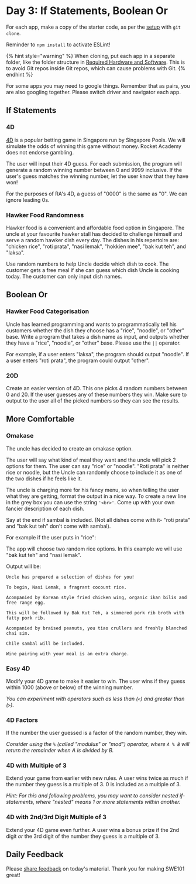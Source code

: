 # Day 3: If Statements, Boolean Or

For each app, make a copy of the starter code, as per the [setup](https://swe101.rocketacademy.co/4-getting-started-with-code/4-2-our-first-program#setup) with `git clone`.

 Reminder to `npm install` to activate ESLint!

{% hint style="warning" %}
When cloning, put each app in a separate folder, like the folder structure in [Required Hardware and Software](../course-logistics/required-hardware-and-software.md#folder-structure-for-swe101). This is to avoid Git repos inside Git repos, which can cause problems with Git.
{% endhint %}

For some apps you may need to google things. Remember that as pairs, you are also googling together. Please switch driver and navigator each app.

## If Statements

### 4D

[4D](http://www.singaporepools.com.sg/en/rules/Pages/4d-game-rules-general.html) is a popular betting game in Singapore run by Singapore Pools. We will simulate the odds of winning this game without money. Rocket Academy does not endorse gambling.

The user will input their 4D guess. For each submission, the program will generate a random winning number between 0 and 9999 inclusive. If the user's guess matches the winning number, let the user know that they have won!

For the purposes of RA's 4D, a guess of "0000" is the same as "0". We can ignore leading 0s.

### Hawker Food Randomness

Hawker food is a convenient and affordable food option in Singapore. The uncle at your favourite hawker stall has decided to challenge himself and serve a random hawker dish every day. The dishes in his repertoire are: "chicken rice", "roti prata", "nasi lemak", "hokkien mee", "bak kut teh", and "laksa".

Use random numbers to help Uncle decide which dish to cook. The customer gets a free meal if she can guess which dish Uncle is cooking today. The customer can only input dish names.

## Boolean Or

### Hawker Food Categorisation

Uncle has learned programming and wants to programmatically tell his customers whether the dish they choose has a "rice", "noodle", or "other" base. Write a program that takes a dish name as input, and outputs whether they have a "rice", "noodle", or "other" base. Please use the `||` operator.

For example, if a user enters "laksa", the program should output "noodle". If a user enters "roti prata", the program could output "other".

### 20D

Create an easier version of 4D. This one picks 4 random numbers between 0 and 20. If the user guesses any of these numbers they win. Make sure to output to the user all of the picked numbers so they can see the results.

## More Comfortable

### Omakase

The uncle has decided to create an omakase option.

The user will say what kind of meal they want and the uncle will pick 2 options for them. The user can say "rice" or "noodle". "Roti prata" is neither rice or noodle, but the Uncle can randomly choose to include it as one of the two dishes if he feels like it. 

The uncle is charging more for his fancy menu, so when telling the user what they are getting, format the output in a nice way. To create a new line in the grey box you can use the string  `'<br>'`. Come up with your own fancier description of each dish.

Say at the end if sambal is included. \(Not all dishes come with it- "roti prata" and "bak kut teh" don't come with sambal\).

For example if the user puts in "rice":

The app will choose two random rice options. In this example we will use "bak kut teh" and "nasi lemak".

Output will be:

```text
Uncle has prepared a selection of dishes for you!

To begin, Nasi Lemak, a fragrant cocount rice.

Acompanied by Korean style fried chicken wing, organic ikan bilis and free range egg.

This will be followed by Bak Kut Teh, a simmered pork rib broth with fatty pork rib.

Acompanied by braised peanuts, you tiao crullers and freshly blanched chai sim.

Chile sambal will be included.

Wine pairing with your meal is an extra charge.
```

### Easy 4D

Modify your 4D game to make it easier to win. The user wins if they guess within 1000 \(above or below\) of the winning number.

_You can experiment with operators such as less than \(`<`\) and greater than \(`>`\)._

### 4D Factors

If the number the user guessed is a factor of the random number, they win.

_Consider using the `%` \(called "modulus" or "mod"\) operator, where `A % B` will return the remainder when A is divided by B._

### 4D with Multiple of 3

Extend your game from earlier with new rules. A user wins twice as much if the number they guess is a multiple of 3. 0 is included as a multiple of 3.

_Hint: For this and following problems, you may want to consider nested if-statements, where "nested" means 1 or more statements within another._

### 4D with 2nd/3rd Digit Multiple of 3

Extend your 4D game even further. A user wins a bonus prize if the 2nd digit _or_ the 3rd digit of the number they guess is a multiple of 3.

## Daily Feedback

Please [share feedback](https://forms.gle/gWW8MbbRhaYdKiR38) on today's material. Thank you for making SWE101 great!

